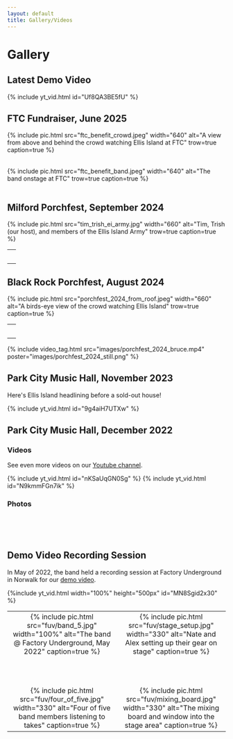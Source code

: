 ```yaml
---
layout: default
title: Gallery/Videos
---
```


# Gallery

## Latest Demo Video

{% include yt_vid.html id="Uf8QA3BE5fU" %}

## FTC Fundraiser, June 2025

<table width="100%">
{% include pic.html src="ftc_benefit_crowd.jpeg" width="640"
     alt="A view from above and behind the crowd watching Ellis Island at FTC"
     trow=true caption=true %}
</table>

<table width="100%">
{% include pic.html src="ftc_benefit_band.jpeg" width="640"
     alt="The band onstage at FTC"
     trow=true caption=true %}
</table>

## Milford Porchfest, September 2024

<table width="100%">
  {% include pic.html src="tim_trish_ei_army.jpg" width="660"
       alt="Tim, Trish (our host), and members of the Ellis Island Army" 
       trow=true caption=true %}
  <tr style="height: 2em;">
    <td>&nbsp;</td>
  </tr>
</table>

## Black Rock Porchfest, August 2024

<table width="100%">
  {% include pic.html src="porchfest_2024_from_roof.jpeg" width="660"
       alt="A birds-eye view of the crowd watching Ellis Island" 
       trow=true caption=true %}
  <tr style="height: 2em;">
    <td>&nbsp;</td>
  </tr>
</table>

{% include video_tag.html src="images/porchfest_2024_bruce.mp4" poster="images/porchfest_2024_still.png" %}

## Park City Music Hall, November 2023

Here's Ellis Island headlining before a sold-out house!

{% include yt_vid.html id="9g4aiH7UTXw" %}

## Park City Music Hall, December 2022

### Videos

See even more videos on our [Youtube channel](https://www.youtube.com/@ellisislandfairfieldct).

{% include yt_vid.html id="nKSaUqGN0Sg" %}
{% include yt_vid.html id="N9kmmFGn7ik" %}

### Photos

<table id="park-city-images" width="100%">
</table>
<script>insert_park_city_images();</script>

<br/><br/>

## Demo Video Recording Session

In May of 2022, the band held a recording session at Factory Underground in
Norwalk for our <a href="https://www.youtube.com/watch?v=MN8Sgid2x30">demo video</a>.

{%include yt_vid.html width="100%" height="500px" id="MN8Sgid2x30" %}

<table width="100%">
  <tr style="vertical-align: top;">
    <td width="50%" style="align: center; text-align: center;">
      {% include pic.html src="fuv/band_5.jpg" width="100%"
           alt="The band @ Factory Underground, May 2022" caption=true %}
    </td>
    <td width="50%" style="align: center; text-align: center;">
      {% include pic.html src="fuv/stage_setup.jpg" width="330"
           alt="Nate and Alex setting up their gear on stage" caption=true %}
    </td>
  </tr>
  <tr style="height: 4em;">
    <td>&nbsp;</td>
  </tr>
  <tr style="vertical-align: top;">
    <td width="50%" style="align: center; text-align: center;">
      {% include pic.html src="fuv/four_of_five.jpg" width="330"
           alt="Four of five band members listening to takes" caption=true %}
    </td>
    <td with="50%" style="align: center; text-align: center;">
      {% include pic.html src="fuv/mixing_board.jpg" width="330"
           alt="The mixing board and window into the stage area" caption=true %}
    </td>
  </tr>
</table>
